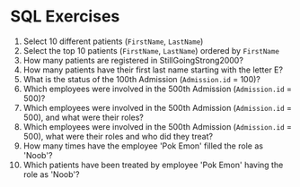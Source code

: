 # SQL Exercises

1. Select 10 different patients (`FirstName`, `LastName`)
2. Select the top 10 patients (`FirstName`, `LastName`) ordered by `FirstName`
3. How many patients are registered in StillGoingStrong2000?
4. How many patients have their first last name starting with the letter E?
5. What is the status of the 100th Admission (`Admission.id` = 100)?
6. Which employees were involved in the 500th Admission (`Admission.id` = 500)?
7. Which employees were involved in the 500th Admission (`Admission.id` = 500), and what were their roles?
8. Which employees were involved in the 500th Admission (`Admission.id` = 500), what were their roles and who did they treat?
9. How many times have the employee 'Pok Emon' filled the role as 'Noob'?
10. Which patients have been treated by employee 'Pok Emon' having the role as 'Noob'?
